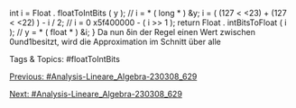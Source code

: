 int i = Float . floatToIntBits ( y ); // i = * ( long * ) &y;
i = ( (127 < <23) + (127 < <22) ) - i / 2; // i = 0 x5f400000 - ( i >> 1 );
return Float . intBitsToFloat ( i ); // y = * ( float * ) &i;
}
Da nun δin der Regel einen Wert zwischen 0und1besitzt, wird die Approximation im Schnitt über alle

   Tags & Topics:
   #floatToIntBits

[Previous: #Analysis-Lineare_Algebra-230308_629](Analysis-Lineare_Algebra-230308_629.md)

[Next: #Analysis-Lineare_Algebra-230308_629](Analysis-Lineare_Algebra-230308_629.md)